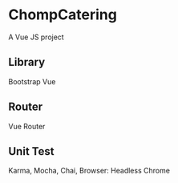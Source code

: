 # ChompCatering
A Vue JS project

Library 
---------
Bootstrap Vue

Router
--------
Vue Router

Unit Test
----------
Karma, Mocha, Chai,
Browser: Headless Chrome
